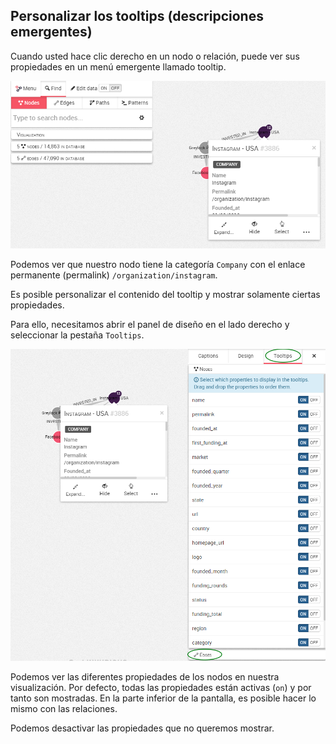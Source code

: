 ## Personalizar los tooltips (descripciones emergentes)

Cuando usted hace clic derecho en un nodo o relación, puede ver sus propiedades en un menú emergente llamado tooltip.

![](../../en/style/TooltipPix.png)

Podemos ver que nuestro nodo tiene la categoría ```Company``` con el enlace permanente (permalink) ```/organization/instagram```.

Es posible personalizar el contenido del tooltip y mostrar solamente ciertas propiedades.

Para ello, necesitamos abrir el panel de diseño en el lado derecho y seleccionar la pestaña ```Tooltips```.

![](../../en/style/TooltipCustomize.png)

Podemos ver las diferentes propiedades de los nodos en nuestra visualización. Por defecto, todas las propiedades están activas (```on```) y por tanto son mostradas. En la parte inferior de la pantalla, es posible hacer lo mismo con las relaciones.

Podemos desactivar las propiedades que no queremos mostrar.